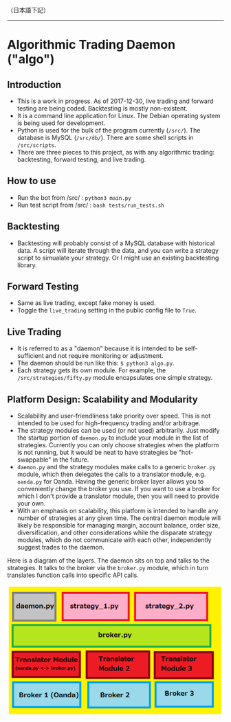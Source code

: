 （日本語下記）

---

# Algorithmic Trading Daemon ("algo")

## Introduction

- This is a work in progress. As of 2017-12-30, live trading and forward testing are being coded. Backtesting is mostly non-existent. 
- It is a command line application for Linux. The Debian operating system is being used for development.
- Python is used for the bulk of the program currently (`/src/`). The database is MySQL (`/src/db/`). There are some shell scripts in `/src/scripts`.
- There are three pieces to this project, as with any algorithmic trading: backtesting, forward testing, and live trading.

## How to use
- Run the bot from /src/ : `python3 main.py`
- Run test script from /src/ : `bash tests/run_tests.sh` 

## Backtesting
- Backtesting will probably consist of a MySQL database with historical data. A script will iterate through the data, and you can write a strategy script to simualate your strategy. Or I might use an existing backtesting library.

## Forward Testing
- Same as live trading, except fake money is used.
- Toggle the `live_trading` setting in the public config file to `True`.

## Live Trading
- It is referred to as a "daemon" because it is intended to be self-sufficient and not require monitoring or adjustment.
- The daemon should be run like this: `$ python3 algo.py`.
- Each strategy gets its own module. For example, the `/src/strategies/fifty.py` module encapsulates one simple strategy.

## Platform Design: Scalability and Modularity
- Scalability and user-friendliness take priority over speed. This is not intended to be used for high-frequency trading and/or arbitrage.
- The strategy modules can be used (or not used) arbitrarily. Just modify the startup portion of `daemon.py` to include your module in the list of strategies. Currently you can only choose strategies when the platform is not running, but it would be neat to have strategies be "hot-swappable" in the future.
- `daemon.py` and the strategy modules make calls to a generic `broker.py` module, which then delegates the calls to a translator module, e.g. `oanda.py` for Oanda. Having the generic broker layer allows you to conveniently change the broker you use. If you want to use a broker for which I don't provide a translator module, then you will need to provide your own.
- With an emphasis on scalability, this platform is intended to handle any number of strategies at any given time. The central daemon module will likely be responsible for managing margin, account balance, order size, diversification, and other considerations while the disparate strategy modules, which do not communicate with each other, independently suggest trades to the daemon.

Here is a diagram of the layers. The daemon sits on top and talks to the strategies. It talks to the broker via the `broker.py` module, which in turn translates function calls into specific API calls.

![diagram](docs/platform_diagram_2.png)

